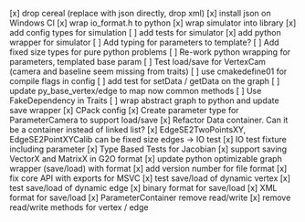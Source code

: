 [x] drop cereal (replace with json directly, drop xml)
[x] install json on Windows CI
[x] wrap io_format.h to python
[x] wrap simulator into library
[x] add config types for simulation
[ ] add tests for simulator
[x] add python wrapper for simulator
[ ] Add typing for parameters to template?
[ ] Add fixed size types for pure python problems
[ ] Re-work python wrapping for parameters, templated base param
[ ] Test load/save for VertexCam (camera and baseline seem missing from traits)
[ ] use cmakedefine01 for compile flags in config
[ ] add test for setData / getData on the graph
[ ] update py_base_vertex/edge to map now common methods
[ ] Use FakeDependency in Traits
[ ] wrap abstract graph to python and update save wrapper
[x] CPack config
[x] Create parameter type for ParameterCamera to support load/save
[x] Refactor Data container. Can it be a container instead of linked list?
[x] EdgeSE2TwoPointsXY, EdgeSE2PointXYCalib can be fixed size edges -> IO test
[x] IO test fixture including parameter
[x] Type Based Tests for Jacobian
[x] support saving VectorX and MatrixX in G2O format
[x] update python optimizable graph wrapper (save/load) with format
[x] add version number for file format
[x] fix core API with exports for MSVC
[x] test save/load of dynamic vertex
[x] test save/load of dynamic edge
[x] binary format for save/load
[x] XML format for save/load
[x] ParameterContainer remove read/write
[x] remove read/write methods for vertex / edge
